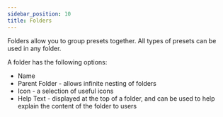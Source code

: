 ```yaml
---
sidebar_position: 10
title: Folders
---
```


Folders allow you to group presets together. All types of presets can be used in any folder.

A folder has the following options:
- Name
- Parent Folder - allows infinite nesting of folders
- Icon - a selection of useful icons
- Help Text - displayed at the top of a folder, and can be used to help explain the content of the folder to users